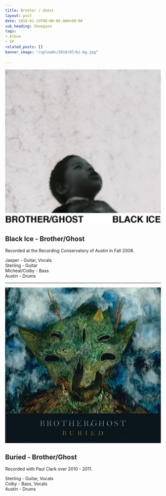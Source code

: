 ```yaml
---
title: Brother / Ghost
layout: post
date: 2018-01-19T00:00:00.000+00:00
sub_heading: Shoegaze
tags:
- Album
- EP
related_posts: []
banner_image: "/uploads/2019/07/bi-bg.jpg"

---
```

![](/uploads/2019/07/bi-bg.jpg)

## Black Ice - Brother/Ghost

Recorded at the Recording Conservatory of Austin in Fall 2008.

Jasper - Guitar, Vocals  
Sterling - Guitar  
Micheal/Colby - Bass  
Austin  - Drums

***

![](/uploads/2019/07/gbs-bs.jpg)

## Buried - Brother/Ghost

Recorded with Paul Clark over 2010 - 2011.

Sterling - Guitar, Vocals  
Colby - Bass, Vocals  
Austin  - Drums